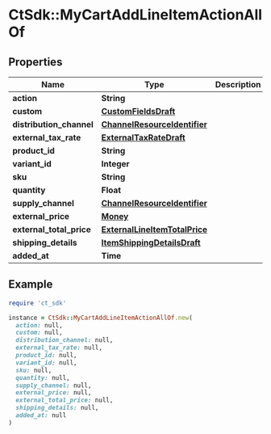 # CtSdk::MyCartAddLineItemActionAllOf

## Properties

| Name | Type | Description | Notes |
| ---- | ---- | ----------- | ----- |
| **action** | **String** |  | [optional] |
| **custom** | [**CustomFieldsDraft**](CustomFieldsDraft.md) |  | [optional] |
| **distribution_channel** | [**ChannelResourceIdentifier**](ChannelResourceIdentifier.md) |  | [optional] |
| **external_tax_rate** | [**ExternalTaxRateDraft**](ExternalTaxRateDraft.md) |  | [optional] |
| **product_id** | **String** |  | [optional] |
| **variant_id** | **Integer** |  | [optional] |
| **sku** | **String** |  | [optional] |
| **quantity** | **Float** |  | [optional] |
| **supply_channel** | [**ChannelResourceIdentifier**](ChannelResourceIdentifier.md) |  | [optional] |
| **external_price** | [**Money**](Money.md) |  | [optional] |
| **external_total_price** | [**ExternalLineItemTotalPrice**](ExternalLineItemTotalPrice.md) |  | [optional] |
| **shipping_details** | [**ItemShippingDetailsDraft**](ItemShippingDetailsDraft.md) |  | [optional] |
| **added_at** | **Time** |  | [optional] |

## Example

```ruby
require 'ct_sdk'

instance = CtSdk::MyCartAddLineItemActionAllOf.new(
  action: null,
  custom: null,
  distribution_channel: null,
  external_tax_rate: null,
  product_id: null,
  variant_id: null,
  sku: null,
  quantity: null,
  supply_channel: null,
  external_price: null,
  external_total_price: null,
  shipping_details: null,
  added_at: null
)
```

